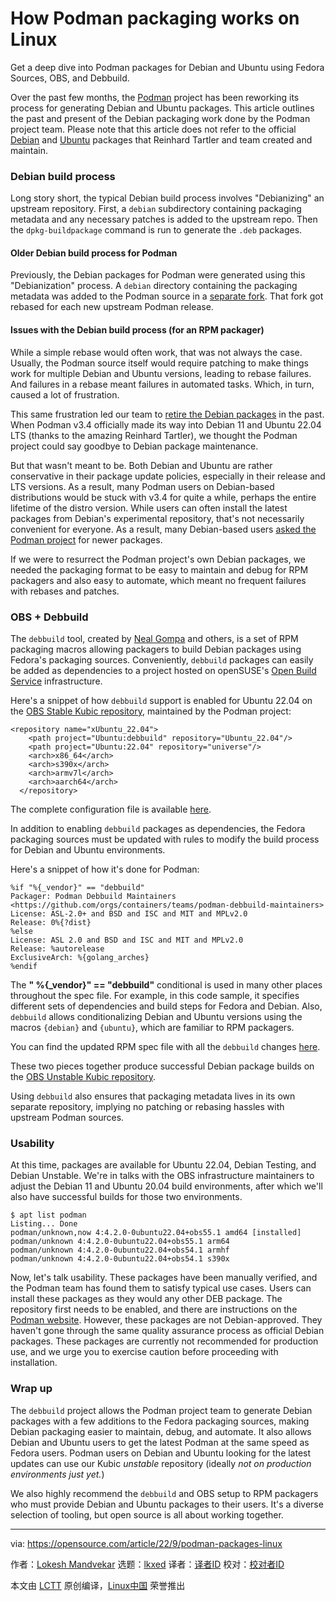 [#]: subject: "How Podman packaging works on Linux"
[#]: via: "https://opensource.com/article/22/9/podman-packages-linux"
[#]: author: "Lokesh Mandvekar https://opensource.com/users/lsm5"
[#]: collector: "lkxed"
[#]: translator: " "
[#]: reviewer: " "
[#]: publisher: " "
[#]: url: " "

How Podman packaging works on Linux
======
Get a deep dive into Podman packages for Debian and Ubuntu using Fedora Sources, OBS, and Debbuild.

Over the past few months, the [Podman][2] project has been reworking its process for generating Debian and Ubuntu packages. This article outlines the past and present of the Debian packaging work done by the Podman project team. Please note that this article does not refer to the official [Debian][3] and [Ubuntu][4] packages that Reinhard Tartler and team created and maintain.

### Debian build process

Long story short, the typical Debian build process involves "Debianizing" an upstream repository. First, a `debian` subdirectory containing packaging metadata and any necessary patches is added to the upstream repo. Then the `dpkg-buildpackage` command is run to generate the `.deb` packages.

#### Older Debian build process for Podman

Previously, the Debian packages for Podman were generated using this "Debianization" process. A `debian` directory containing the packaging metadata was added to the Podman source in a [separate fork][5]. That fork got rebased for each new upstream Podman release.

#### Issues with the Debian build process (for an RPM packager)

While a simple rebase would often work, that was not always the case. Usually, the Podman source itself would require patching to make things work for multiple Debian and Ubuntu versions, leading to rebase failures. And failures in a rebase meant failures in automated tasks. Which, in turn, caused a lot of frustration.

This same frustration led our team to [retire the Debian packages][6] in the past. When Podman v3.4 officially made its way into Debian 11 and Ubuntu 22.04 LTS (thanks to the amazing Reinhard Tartler), we thought the Podman project could say goodbye to Debian package maintenance.

But that wasn't meant to be. Both Debian and Ubuntu are rather conservative in their package update policies, especially in their release and LTS versions. As a result, many Podman users on Debian-based distributions would be stuck with v3.4 for quite a while, perhaps the entire lifetime of the distro version. While users can often install the latest packages from Debian's experimental repository, that's not necessarily convenient for everyone. As a result, many Debian-based users [asked the Podman project][7] for newer packages.

If we were to resurrect the Podman project's own Debian packages, we needed the packaging format to be easy to maintain and debug for RPM packagers and also easy to automate, which meant no frequent failures with rebases and patches.

### OBS + Debbuild

The `debbuild` tool, created by [Neal Gompa][8] and others, is a set of RPM packaging macros allowing packagers to build Debian packages using Fedora's packaging sources. Conveniently, `debbuild` packages can easily be added as dependencies to a project hosted on openSUSE's [Open Build Service][9] infrastructure.

Here's a snippet of how `debbuild` support is enabled for Ubuntu 22.04 on the [OBS Stable Kubic repository][10], maintained by the Podman project:

```
<repository name="xUbuntu_22.04">
    <path project="Ubuntu:debbuild" repository="Ubuntu_22.04"/>
    <path project="Ubuntu:22.04" repository="universe"/>
    <arch>x86_64</arch>
    <arch>s390x</arch>
    <arch>armv7l</arch>
    <arch>aarch64</arch>
  </repository>
```

The complete configuration file is available [here][11].

In addition to enabling `debbuild` packages as dependencies, the Fedora packaging sources must be updated with rules to modify the build process for Debian and Ubuntu environments.

Here's a snippet of how it's done for Podman:

```
%if "%{_vendor}" == "debbuild"
Packager: Podman Debbuild Maintainers <https://github.com/orgs/containers/teams/podman-debbuild-maintainers>
License: ASL-2.0+ and BSD and ISC and MIT and MPLv2.0
Release: 0%{?dist}
%else
License: ASL 2.0 and BSD and ISC and MIT and MPLv2.0
Release: %autorelease
ExclusiveArch: %{golang_arches}
%endif
```

The **" %{_vendor}" == "debbuild"** conditional is used in many other places throughout the spec file. For example, in this code sample, it specifies different sets of dependencies and build steps for Fedora and Debian. Also, `debbuild` allows conditionalizing Debian and Ubuntu versions using the macros `{debian}` and `{ubuntu}`, which are familiar to RPM packagers.

You can find the updated RPM spec file with all the `debbuild` changes [here][12].

These two pieces together produce successful Debian package builds on the [OBS Unstable Kubic repository][13].

Using `debbuild` also ensures that packaging metadata lives in its own separate repository, implying no patching or rebasing hassles with upstream Podman sources.

### Usability

At this time, packages are available for Ubuntu 22.04, Debian Testing, and Debian Unstable. We're in talks with the OBS infrastructure maintainers to adjust the Debian 11 and Ubuntu 20.04 build environments, after which we'll also have successful builds for those two environments.

```
$ apt list podman
Listing... Done
podman/unknown,now 4:4.2.0-0ubuntu22.04+obs55.1 amd64 [installed]
podman/unknown 4:4.2.0-0ubuntu22.04+obs55.1 arm64
podman/unknown 4:4.2.0-0ubuntu22.04+obs54.1 armhf
podman/unknown 4:4.2.0-0ubuntu22.04+obs54.1 s390x
```

Now, let's talk usability. These packages have been manually verified, and the Podman team has found them to satisfy typical use cases. Users can install these packages as they would any other DEB package. The repository first needs to be enabled, and there are instructions on the [Podman website][14]. However, these packages are not Debian-approved. They haven't gone through the same quality assurance process as official Debian packages. These packages are currently not recommended for production use, and we urge you to exercise caution before proceeding with installation.

### Wrap up

The `debbuild` project allows the Podman project team to generate Debian packages with a few additions to the Fedora packaging sources, making Debian packaging easier to maintain, debug, and automate. It also allows Debian and Ubuntu users to get the latest Podman at the same speed as Fedora users. Podman users on Debian and Ubuntu looking for the latest updates can use our Kubic *unstable* repository (ideally *not on production environments just yet.*)

We also highly recommend the `debbuild` and OBS setup to RPM packagers who must provide Debian and Ubuntu packages to their users. It's a diverse selection of tooling, but open source is all about working together.

--------------------------------------------------------------------------------

via: https://opensource.com/article/22/9/podman-packages-linux

作者：[Lokesh Mandvekar][a]
选题：[lkxed][b]
译者：[译者ID](https://github.com/译者ID)
校对：[校对者ID](https://github.com/校对者ID)

本文由 [LCTT](https://github.com/LCTT/TranslateProject) 原创编译，[Linux中国](https://linux.cn/) 荣誉推出

[a]: https://opensource.com/users/lsm5
[b]: https://github.com/lkxed
[1]: https://opensource.com/sites/default/files/lead-images/OSDC_gift_giveaway_box_520x292.png
[2]: https://developers.redhat.com/cheat-sheets/podman-cheat-sheet?intcmp=7013a000002qLH8AAM
[3]: https://packages.debian.org/unstable/podman
[4]: https://packages.ubuntu.com/search?keywords=podman
[5]: https://gitlab.com/rhcontainerbot/podman/-/tree/debian/debian
[6]: https://podman.io/blogs/2022/04/05/ubuntu-2204-lts-kubic.html
[7]: https://github.com/containers/podman/issues/14302
[8]: https://fedoraproject.org/wiki/User:Ngompa
[9]: https://openbuildservice.org/
[10]: https://build.opensuse.org/project/show/devel:kubic:libcontainers:unstable
[11]: https://build.opensuse.org/projects/devel:kubic:libcontainers:unstable/meta
[12]: https://gitlab.com/rhcontainerbot/rpms-openqa/podman/-/blob/rawhide/podman.spec
[13]: https://build.opensuse.org/package/show/devel:kubic:libcontainers:unstable/podman
[14]: https://podman.io/getting-started/installation
